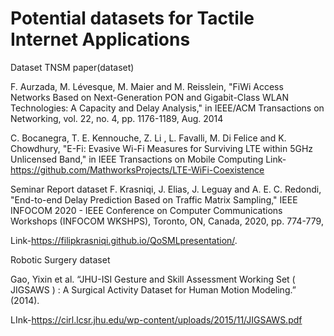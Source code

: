 # Potential datasets for Tactile Internet Applications

Dataset
TNSM paper(dataset)

F. Aurzada, M. Lévesque, M. Maier and M. Reisslein, "FiWi Access Networks Based on Next-Generation PON and Gigabit-Class WLAN Technologies: A Capacity and Delay Analysis," in IEEE/ACM Transactions on Networking, vol. 22, no. 4, pp. 1176-1189, Aug. 2014

C. Bocanegra, T. E. Kennouche, Z. Li , L. Favalli, M. Di Felice and K. Chowdhury, "E-Fi: Evasive Wi-Fi Measures for Surviving LTE within 5GHz Unlicensed Band," in IEEE Transactions on Mobile Computing
Link-https://github.com/MathworksProjects/LTE-WiFi-Coexistence

 Seminar Report dataset
 F. Krasniqi, J. Elias, J. Leguay and A. E. C. Redondi, "End-to-end Delay Prediction Based on Traffic Matrix Sampling," IEEE INFOCOM 2020 - IEEE Conference on Computer Communications Workshops (INFOCOM WKSHPS), Toronto, ON, Canada, 2020, pp. 774-779,
 
 Link-https://filipkrasniqi.github.io/QoSMLpresentation/.
 
 Robotic Surgery dataset
 
 Gao, Yixin et al. “JHU-ISI Gesture and Skill Assessment Working Set ( JIGSAWS ) : A Surgical Activity Dataset for Human Motion Modeling.” (2014).
 
 LInk-https://cirl.lcsr.jhu.edu/wp-content/uploads/2015/11/JIGSAWS.pdf
